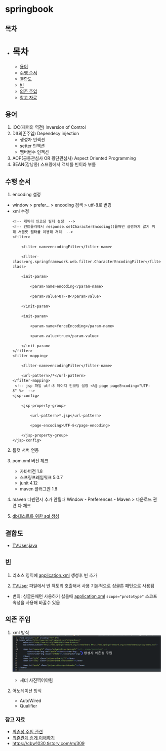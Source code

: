 # springbook

## 목차

- # 목차
	- [용어](#용어)
	- [수행 순서](#수행-순서)
	- [결합도](#결합도)
	- [빈](#빈)
	- [의존 주입](#의존-주입)
	- [참고 자료](#참고-자료)

## 용어

 1. IOC(제어의 역전) Inversion of Control
 2. DI(의존주입) Dependecy injection
     * 생성자 인젝션
     * setter 인젝션
     * 멤버변수 인젝션 
 3. AOP(공통관심사 OR 횡단관심사) Aspect Oriented Programming
 4. BEAN(강낭콩) 스프링에서 객체를 빈이라 부름

## 수행 순서
1. encoding 설정
  * window > prefer... > encoding 검색 > utf-8로 변경
  * xml 수정   
  	``` 
	<!-- 캐릭터 인코딩 필터 설정  -->
	<!-- 컨트롤러에서 response.setCharacterEncoding()를매번 실행하지 않기 위해 서블릿 필터를 이용해 처리  -->
	<filter>

		<filter-name>encodingFilter</filter-name>

		<filter-class>org.springframework.web.filter.CharacterEncodingFilter</filter-class>

		<init-param>

			<param-name>encoding</param-name>

			<param-value>UTF-8</param-value>

		</init-param>

		<init-param>

			<param-name>forceEncoding</param-name>

			<param-value>true</param-value>

		</init-param>
	</filter>
	<filter-mapping>

		<filter-name>encodingFilter</filter-name>

		<url-pattern>/*</url-pattern>
	</filter-mapping>
	 <!-- jsp 파일 utf-8 페이지 인코딩 설정 <%@ page pageEncoding="UTF-8" %>  -->
	<jsp-config>

		<jsp-property-group>

			<url-pattern>*.jsp</url-pattern>

			<page-encoding>UTF-8</page-encoding>

		</jsp-property-group>
	</jsp-config>

  	```
2. 톰캣 서버 연동
3. pom.xml 버전 체크
	* 자바버전 1.8
	* 스프링프레임워크 5.0.7
	* junit 4.12
	* maven 플러그인 1.8
  
 4. maven 디펜던시 추가 안될때 Window - Preferences - Maven > 다운로드 관련 다 체크
 5. [db테스트를 위한 sql 생성](./src/main/resources/springbook.sql) 
  
 
 ## 결합도
 
 * [TVUser.java](./src/main/java/polymorphism/TVUser.java)
 

 ## 빈

1. 리소스 영역에 [application.xml](./src/main/resources/applicationContext.xml) 생성후 빈 추가

2. [TVUser](./src/main/java/polymorphism/TVUser.java) 파일에서 빈 팩토리 호출해서 사용 기본적으로 싱글톤 패턴으로 사용됨

* 번외: 싱글톤패턴 사용하기 싫을때 [application.xml](./src/main/resources/applicationContext.xml)
   `scope="prototype"` 스코프 속성을 사용해 바꿀수 있음


## 의존 주입

1. xml 방식
	![applicationContext.xml](./markdown/img/CunsturtorDI.png)
	
	* 새터
	사진찍어야됨
2. 어노테이션 방식

	* AutoWired
	* Qualifier


### 참고 자료

* [의존성 주입 관련](https://codevang.tistory.com/312)
* [의존관계 쉽게 이해하기](https://tecoble.techcourse.co.kr/post/2021-04-27-dependency-injection/)
* https://cbw1030.tistory.com/m/309
